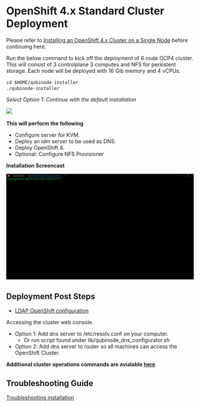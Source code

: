 # OpenShift 4.x Standard Cluster Deployment

Please refer to [Installing an OpenShift 4.x Cluster on a Single Node](openshift4_installation_steps.md) before continuing here.

Run the below command to kick off the deployment of 6 node OCP4 cluster.
This will consist of 3 controlplane 3 computes and NFS for persistent storage.
Each node will be deployed with 16 Gib memory and 4 vCPUs.

```shell=
cd $HOME/qubinode-installer
./qubinode-installer
```

*Select Option 1: Continue with the default installation*

![](https://i.imgur.com/LS8p6j1.png)

**This will perform the following**
* Configure server for KVM.
* Deploy an idm server to be used as DNS.
* Deploy OpenShift 4.
* Optional: Configure NFS Provisioner

**Installation Screencast**

![Qubinode-installer-option-1](../img/qubinode-installer-option-1.gif)

## Deployment Post Steps
* [LDAP OpenShift configuration](openshift_ldap_config.md)

Accessing the cluster web console.

* Option 1: Add dns server to /etc/resolv.conf on your computer.
  - Or run script found under lib/qubinode_dns_configurator.sh
* Option 2: Add dns server to router so all machines can access the OpenShift Cluster.

**Additional cluster operations commands are avialable [here](ocp4_cluster_ops.md)**  

## Troubleshooting Guide
[Troubleshooting installation](troubleshooting-monitoring.md)